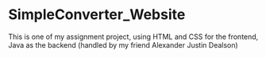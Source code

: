 # SimpleConverter_Website
This is one of my assignment project, using HTML and CSS for the frontend, Java as the backend (handled by my friend Alexander Justin Dealson)
